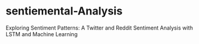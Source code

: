 # sentiemental-Analysis
Exploring Sentiment Patterns: A Twitter and Reddit Sentiment Analysis with LSTM and Machine Learning
